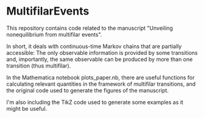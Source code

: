 # MultifilarEvents

This repository contains code related to the manuscript "Unveiling nonequilibrium from multifilar events".

In short, it deals with continuous-time Markov chains that are partially accessible: The only observable information is provided by some transitions and, importantly, the same observable can be produced by more than one transition (thus multifilar).

In the Mathematica notebook plots_paper.nb, there are useful functions for calculating relevant quantities in the framework of multifilar transitions, and the original code used to generate the figures of the manuscript.

I'm also including the TikZ code used to generate some examples as it might be useful.
